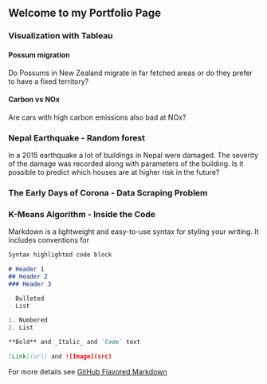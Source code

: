 ## Welcome to my Portfolio Page



### Visualization with Tableau

#### Possum migration
Do Possums in New Zealand migrate in far fetched areas or do they prefer to have a fixed territory?

#### Carbon vs NOx
Are cars with high carbon emissions also bad at NOx?

### Nepal Earthquake - Random forest
In a 2015 earthquake a lot of buildings in Nepal were damaged. The severity of the damage was recorded along with parameters of the building. Is it possible to predict which houses are at higher risk in the future? 

### The Early Days of Corona - Data Scraping Problem

### K-Means Algorithm - Inside the Code





Markdown is a lightweight and easy-to-use syntax for styling your writing. It includes conventions for

```markdown
Syntax highlighted code block

# Header 1
## Header 2
### Header 3

- Bulleted
- List

1. Numbered
2. List

**Bold** and _Italic_ and `Code` text

[Link](url) and ![Image](src)
```

For more details see [GitHub Flavored Markdown](https://guides.github.com/features/mastering-markdown/)
